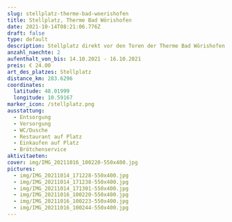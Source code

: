 ```yaml
---
slug: stellplatz-therme-bad-woerishofen
title: Stellplatz, Therme Bad Wörishofen
date: 2021-10-14T08:21:06.776Z
draft: false
type: default
description: Stellplatz direkt vor den Toren der Therme Bad Wörishofen. Sanitäreanlagen können während der Öffnungszeiten der Therme genutzt werden.
anzahl_naechte: 2
aufenthalt_von_bis: 14.10.2021 - 16.10.2021
preis: € 24.00
art_des_platzes: Stellplatz
distance_km: 283.6296
coordinates:
  latitude: 48.01999
  longitude: 10.59167
marker_icon: /stellplatz.png
ausstattung:
  - Entsorgung
  - Versorgung
  - WC/Dusche
  - Restaurant auf Platz
  - Einkaufen auf Platz
  - Brötchenservice
aktivitaeten:
cover: img/IMG_20211016_100220-550x400.jpg
pictures:
  - img/IMG_20211014_171228-550x400.jpg
  - img/IMG_20211014_171238-550x400.jpg
  - img/IMG_20211014_171301-550x400.jpg
  - img/IMG_20211016_100220-550x400.jpg
  - img/IMG_20211016_100223-550x400.jpg
  - img/IMG_20211016_100244-550x400.jpg
---
```

